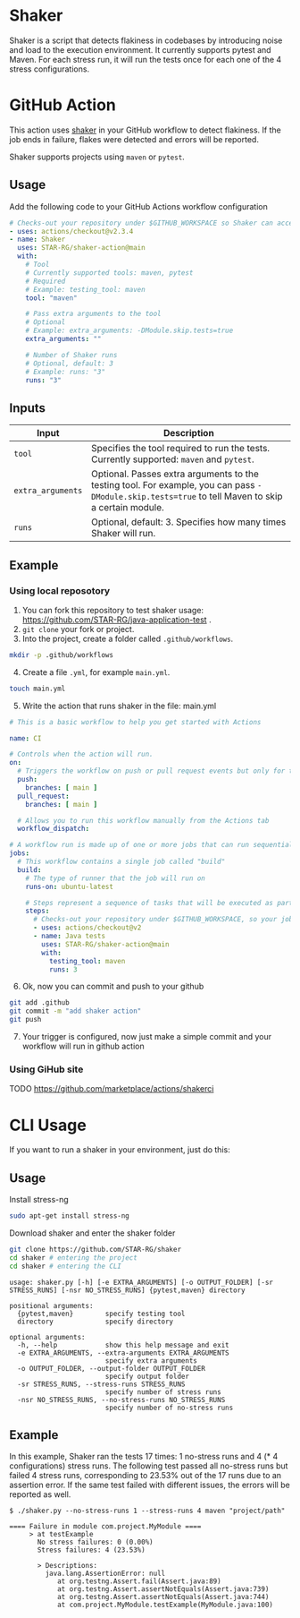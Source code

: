 # Shaker

Shaker is a script that detects flakiness in codebases by introducing noise and load to the execution environment. It currently supports pytest and Maven. For each stress run, it will run the tests once for each one of the 4 stress configurations.

# GitHub Action

This action uses [shaker](shaker) in your GitHub workflow to detect flakiness. If the job ends in failure, flakes were detected and errors will be reported.

Shaker supports projects using `maven` or `pytest`.

## Usage

Add the following code to your GitHub Actions workflow configuration

```yaml
# Checks-out your repository under $GITHUB_WORKSPACE so Shaker can access it
- uses: actions/checkout@v2.3.4
- name: Shaker
  uses: STAR-RG/shaker-action@main
  with:
    # Tool
    # Currently supported tools: maven, pytest
    # Required
    # Example: testing_tool: maven
    tool: "maven"

    # Pass extra arguments to the tool
    # Optional
    # Example: extra_arguments: -DModule.skip.tests=true
    extra_arguments: ""

    # Number of Shaker runs
    # Optional, default: 3
    # Example: runs: "3"
    runs: "3"
```

## Inputs

| Input | Description |
| --- | --- |
| `tool` | Specifies the tool required to run the tests. Currently supported: `maven` and `pytest`. |
| `extra_arguments` | Optional. Passes extra arguments to the testing tool. For example, you can pass `-DModule.skip.tests=true` to tell Maven to skip a certain module. |
| `runs` | Optional, default: 3. Specifies how many times Shaker will run. |

## Example
### Using local reposotory
1. You can fork this repository to test shaker usage: https://github.com/STAR-RG/java-application-test .
2. `git clone` your fork or project.
3. Into the project, create a folder called `.github/workflows`.
```bash
mkdir -p .github/workflows
```
4. Create a file `.yml`, for example `main.yml`.
```bash
touch main.yml
```
5. Write the action that runs shaker in the file:
main.yml
```yml
# This is a basic workflow to help you get started with Actions 

name: CI

# Controls when the action will run. 
on:
  # Triggers the workflow on push or pull request events but only for the main branch
  push:
    branches: [ main ]
  pull_request:
    branches: [ main ]

  # Allows you to run this workflow manually from the Actions tab
  workflow_dispatch:

# A workflow run is made up of one or more jobs that can run sequentially or in parallel
jobs:
  # This workflow contains a single job called "build"
  build:
    # The type of runner that the job will run on
    runs-on: ubuntu-latest

    # Steps represent a sequence of tasks that will be executed as part of the job
    steps:
      # Checks-out your repository under $GITHUB_WORKSPACE, so your job can access it
      - uses: actions/checkout@v2
      - name: Java tests
        uses: STAR-RG/shaker-action@main
        with:
          testing_tool: maven
          runs: 3
```
6. Ok, now you can commit and push to your github
```bash
git add .github
git commit -m "add shaker action"
git push
```
7. Your trigger is configured, now just make a simple commit and your workflow will run in github action


### Using GiHub site
TODO
https://github.com/marketplace/actions/shakerci

# CLI Usage
If you want to run a shaker in your environment, just do this:

## Usage

Install stress-ng
```bash
sudo apt-get install stress-ng
```

Download shaker and enter the shaker folder
```bash
git clone https://github.com/STAR-RG/shaker
cd shaker # entering the project
cd shaker # entering the CLI
```

```
usage: shaker.py [-h] [-e EXTRA_ARGUMENTS] [-o OUTPUT_FOLDER] [-sr STRESS_RUNS] [-nsr NO_STRESS_RUNS] {pytest,maven} directory

positional arguments:
  {pytest,maven}        specify testing tool
  directory             specify directory

optional arguments:
  -h, --help            show this help message and exit
  -e EXTRA_ARGUMENTS, --extra-arguments EXTRA_ARGUMENTS
                        specify extra arguments
  -o OUTPUT_FOLDER, --output-folder OUTPUT_FOLDER
                        specify output folder
  -sr STRESS_RUNS, --stress-runs STRESS_RUNS
                        specify number of stress runs
  -nsr NO_STRESS_RUNS, --no-stress-runs NO_STRESS_RUNS
                        specify number of no-stress runs
```

## Example

In this example, Shaker ran the tests 17 times: 1 no-stress runs and 4 (* 4 configurations) stress runs. The following test passed all no-stress runs but failed 4 stress runs, corresponding to 23.53% out of the 17 runs due to an assertion error. If the same test failed with different issues, the errors will be reported as well.

```
$ ./shaker.py --no-stress-runs 1 --stress-runs 4 maven "project/path"

==== Failure in module com.project.MyModule ====
     > at testExample
       No stress failures: 0 (0.00%)
       Stress failures: 4 (23.53%)

       > Descriptions: 
         java.lang.AssertionError: null
         	at org.testng.Assert.fail(Assert.java:89)
         	at org.testng.Assert.assertNotEquals(Assert.java:739)
         	at org.testng.Assert.assertNotEquals(Assert.java:744)
         	at com.project.MyModule.testExample(MyModule.java:100)
```
